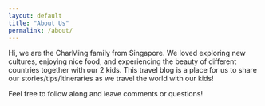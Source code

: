 ```yaml
---
layout: default
title: "About Us"
permalink: /about/
---
```


Hi, we are the CharMing family from Singapore. We loved exploring new cultures, enjoying nice food, and experiencing the beauty of different countries together with our 2 kids. This travel blog is a place for us to share our stories/tips/itineraries as we travel the world with our kids!

Feel free to follow along and leave comments or questions!

